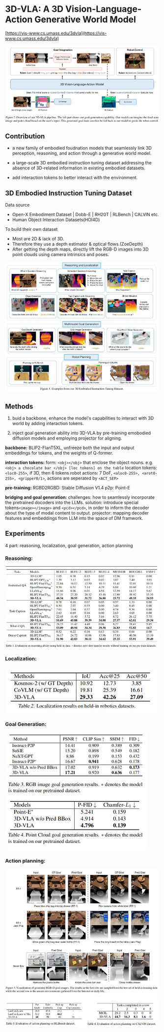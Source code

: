 # 3D-VLA: A 3D Vision-Language-Action Generative World Model

[https://vis-www.cs.umass.edu/3dvla](https://vis-www.cs.umass.edu/3dvla)

![pipeline](./asset/pipeline.jpg)
## Contribution
* a new family of embodied foudnation models that seamlessly link 3D perception, reasoning, and action through a generative world model.

* a large-scale 3D embodied instruction tuning dataset addressing the absence of 3D-related information in existing embodied datasets.

* add interaction tokens to better interact with the environment.
## 3D Embodied Instruction Tuning Dataset

Data source 
* Open-X Embodiment Dataset | Dobb-E | RH20T | RLBench | CALVIN etc.
* Human Object Interaction Datasets(HOI4D) 

To build their own dataset
* Most are 2D & lack of 3D.
* Therefore they use a depth estimator & optical flows.(ZoeDepth)
* After getting the depth maps, directly lift the RGB-D images into 3D point clouds using camera intrinsics and poses.

![dataset](./asset/dataset.jpg)

## Methods
1. buid a backbone, enhance the model's capabilities to interact with 3D world by adding interaction tokens.

2. inject goal generation ability into 3D-VLA by pre-training emobodied diffusion models and employing projector for aligning.

**backbone:**
BLIP2-FlanT5XL, unfreeze both the input and output embeddings for tokens, and the weights of Q-former.

**interaction tokens:**
form: `<obj></obj>` that enclose the object nouns.
e.g. `<obj> a chocolate bar </obj> [loc tokens] on the table`
location tokens: `<loc0-255>`, if 3D, then 6 tokens
robot actions: 7 DoF, `<aloc0-255>, <arot0-255>, <gripper0/1>`, actions are seperated by `<ACT_SEP>`

**pre-training:**
RGBD2RGBD: Stable Diffusion V1.4
p2p: Point-E

**bridging and goal generation:**
challenges: how to seamlessly incorporate the pretrained docoders into the LLMs.
solution: introduce special tokens`<image></image>` and `<pcd></pcd>`, in order to inform the decoder about the type of modal content to output.
projector: mapping decoder features and embeddings from LLM into the space of DM framwork.

## Experiments
4 part: reasoning, localization, goal generation, action planning

### Reasoning:
![reasoning](./asset/reasoning.jpg)

### Localization:
![localization](./asset/localization.jpg)

### Goal Generation:
![goal generation](./asset/generation.jpg)

### Action planning:
![action](./asset/goal.jpg)
![action result](./asset/action.jpg)